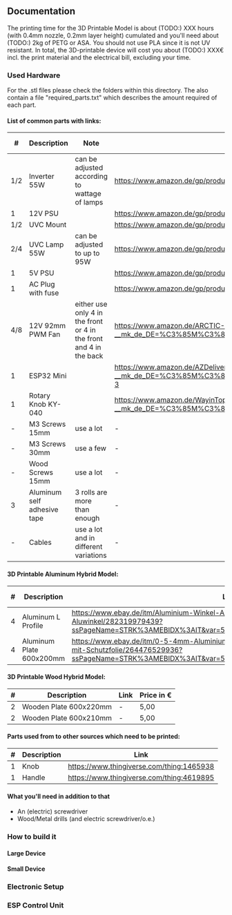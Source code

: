 ## Documentation

The printing time for the 3D Printable Model is about (TODO:) XXX hours (with 0.4mm nozzle, 0.2mm layer height) cumulated and you'll need about (TODO:) 2kg of PETG or ASA. You should not use PLA since it is not UV resistant. In total, the 3D-printable device will cost you about (TODO:) XXX€ incl. the print material and the electrical bill, excluding your time.

### Used Hardware

For the .stl files please check the folders within this directory. The also contain a file "required_parts.txt" which describes the amount required of each part.

#### List of common parts with links:

| #   | Description                 | Note                                                               | Link                                                                                                                                                                                                                                                 | Price in € |
| --- | --------------------------- | ------------------------------------------------------------------ | ---------------------------------------------------------------------------------------------------------------------------------------------------------------------------------------------------------------------------------------------------- | ---------- |
| 1/2 | Inverter 55W                | can be adjusted according to wattage of lamps                      | https://www.amazon.de/gp/product/B00I0QUFR4/ref=ppx_yo_dt_b_asin_title_o02_s00?ie=UTF8&psc=1                                                                                                                                                         | 13,54      |
| 1   | 12V PSU                     |                                                                    | https://www.amazon.de/gp/product/B00A9UP8P8/ref=ppx_yo_dt_b_asin_title_o03_s00?ie=UTF8&psc=1                                                                                                                                                         | 17,99      |
| 1/2 | UVC Mount                   |                                                                    | https://www.amazon.de/gp/product/B0018LGB4E/ref=ppx_yo_dt_b_asin_title_o04_s00?ie=UTF8&psc=1                                                                                                                                                         | 4,96       |
| 2/4 | UVC Lamp 55W                | can be adjusted to up to 95W                                       | https://www.amazon.de/gp/product/B002VLGJOW/ref=ppx_yo_dt_b_asin_title_o00_s00?ie=UTF8&psc=1                                                                                                                                                         | 19,13      |
| 1   | 5V PSU                      |                                                                    | https://www.amazon.de/gp/product/B079138QY1/ref=ppx_yo_dt_b_asin_title_o01_s00?ie=UTF8&psc=1                                                                                                                                                         | 8,46       |
| 1   | AC Plug with fuse           |                                                                    | https://www.amazon.de/gp/product/B01FQVM9EM/ref=ppx_yo_dt_b_asin_title_o02_s00?ie=UTF8&psc=1                                                                                                                                                         | 6,99       |
| 4/8 | 12V 92mm PWM Fan            | either use only 4 in the front or 4 in the front and 4 in the back | https://www.amazon.de/ARCTIC-F9-PWM-Standardgeh%C3%A4use-L%C3%BCfterdrehzahl/dp/B00H3SVWF4/ref=sr_1_3?__mk_de_DE=%C3%85M%C3%85%C5%BD%C3%95%C3%91&dchild=1&keywords=92mm+pwm+fan&qid=1604473738&sr=8-3                                                | 3,60       |
| 1   | ESP32 Mini                  |                                                                    | https://www.amazon.de/AZDelivery-Bluetooth-Internet-Entwicklungsboard-kompatibel/dp/B08BTRQNB3/ref=sr_1_3?__mk_de_DE=%C3%85M%C3%85%C5%BD%C3%95%C3%91&crid=3BXO2FO69ELE&dchild=1&keywords=esp32+mini&qid=1604474507&sprefix=esp32+%2Caps%2C173&sr=8-3 | 8,99       |
| 1   | Rotary Knob KY-040          |                                                                    | https://www.amazon.de/WayinTop-Encoder-Drehgeber-Drehwinkelgeber-Druckknopf/dp/B07T3672VK/ref=sr_1_3?__mk_de_DE=%C3%85M%C3%85%C5%BD%C3%95%C3%91&dchild=1&keywords=ky-040&qid=1604474537&sr=8-3                                                       | 9,99       |
| -   | M3 Screws 15mm              | use a lot                                                          | -                                                                                                                                                                                                                                                    | -          |
| -   | M3 Screws 30mm              | use a few                                                          | -                                                                                                                                                                                                                                                    | -          |
| -   | Wood Screws 15mm            | use a lot                                                          | -                                                                                                                                                                                                                                                    | -          |
| 3   | Aluminum self adhesive tape | 3 rolls are more than enough                                       | -                                                                                                                                                                                                                                                    | 5,00       |
| -   | Cables                      | use a lot and in different variations                              | -                                                                                                                                                                                                                                                    | -          |

#### 3D Printable Aluminum Hybrid Model:

| #   | Description              | Link                                                                                                                                                                                         | Price in € |
| --- | ------------------------ | -------------------------------------------------------------------------------------------------------------------------------------------------------------------------------------------- | ---------- |
| 4   | Aluminum L Profile       | https://www.ebay.de/itm/Aluminium-Winkel-Alu-L-Profil-Alu-Schiene-Aluprofil-Winkelprofil-Aluwinkel/282319979439?ssPageName=STRK%3AMEBIDX%3AIT&var=581418811555&_trksid=p2057872.m2749.l2649  | 2,42       |
| 4   | Aluminum Plate 600x200mm | https://www.ebay.de/itm/0-5-4mm-Aluminium-Blech-Platte-Alublech-Aluplatte-Feinblech-mit-Schutzfolie/264476529936?ssPageName=STRK%3AMEBIDX%3AIT&var=564163303573&_trksid=p2057872.m2749.l2649 | 18,45      |

#### 3D Printable Wood Hybrid Model:

| #   | Description            | Link | Price in € |
| --- | ---------------------- | ---- | ---------- |
| 2   | Wooden Plate 600x220mm | -    | 5,00       |
| 2   | Wooden Plate 600x210mm | -    | 5,00       |

#### Parts used from to other sources which need to be printed:

| #   | Description | Link                                      |
| --- | ----------- | ----------------------------------------- |
| 1   | Knob        | https://www.thingiverse.com/thing:1465938 |
| 1   | Handle      | https://www.thingiverse.com/thing:4619895 |

#### What you'll need in addition to that

- An (electric) screwdriver
- Wood/Metal drills (and electric screwdriver/o.e.)

### How to build it

#### Large Device

#### Small Device

### Electronic Setup

### ESP Control Unit
